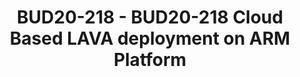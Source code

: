 ---
categories:
- BUD20
image:
  featured: 'true'
  path: https://static.linaro.org/connect/bud20/images/BUD20-218.png
session_id: BUD20-218
session_speakers:
- speaker_bio: Manager at NXP
  speaker_company: NXP
  speaker_image: http://avatars.sched.co/3/6d/2760058/avatar.jpg.320x320px.jpg?f17
  speaker_name: TV Rao
  speaker_position: Director
  speaker_role: attendee, speaker
session_track: Automation & CI
tag: session
tags: Automation & CI
title: BUD20-218 - BUD20-218 Cloud Based LAVA deployment on ARM Platform
---